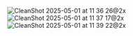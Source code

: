 ![CleanShot 2025-05-01 at 11 36 26@2x](https://github.com/user-attachments/assets/11b92f1a-4b90-4dc3-9497-d63afc47437e)
![CleanShot 2025-05-01 at 11 37 17@2x](https://github.com/user-attachments/assets/8abc40e4-c727-4ba0-afdf-24c0e571a94a)
![CleanShot 2025-05-01 at 11 39 22@2x](https://github.com/user-attachments/assets/ef0ddb08-e3dc-4ffd-8c66-b76acfa1944a)
